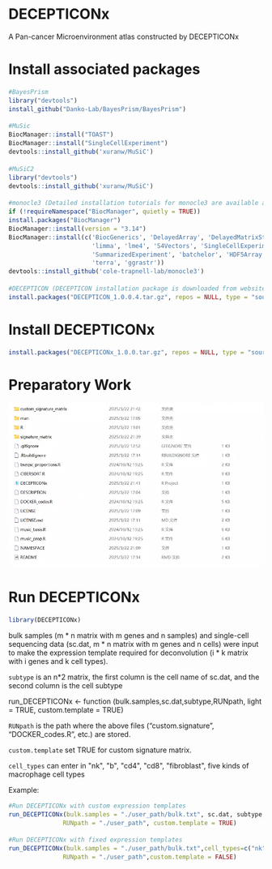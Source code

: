 # DECEPTICONx

A Pan-cancer Microenvironment atlas constructed by DECEPTICONx

# Install associated packages
```R
#BayesPrism
library("devtools")
install_github("Danko-Lab/BayesPrism/BayesPrism")

#MuSic
BiocManager::install("TOAST")
BiocManager::install("SingleCellExperiment")
devtools::install_github('xuranw/MuSiC')

#MuSiC2
library("devtools")
devtools::install_github('xuranw/MuSiC')

#monocle3 (Detailed installation tutorials for monocle3 are available at https://cole-trapnell-lab.github.io/monocle3/)
if (!requireNamespace("BiocManager", quietly = TRUE))
install.packages("BiocManager")
BiocManager::install(version = "3.14")
BiocManager::install(c('BiocGenerics', 'DelayedArray', 'DelayedMatrixStats',
                       'limma', 'lme4', 'S4Vectors', 'SingleCellExperiment',
                       'SummarizedExperiment', 'batchelor', 'HDF5Array',
                       'terra', 'ggrastr'))
devtools::install_github('cole-trapnell-lab/monocle3')

#DECEPTICON (DECEPTICON installation package is downloaded from website https://r-forge.r-project.org/scm/viewvc.php/pkg/?root=batman.)
install.packages("DECEPTICON_1.0.0.4.tar.gz", repos = NULL, type = "source")
```

# Install DECEPTICONx
```R
install.packages("DECEPTICONx_1.0.0.tar.gz", repos = NULL, type = "source")
```

# Preparatory Work

![image](https://github.com/Hao-Zou-lab/DECEPTICONx/blob/main/Preparatory_Work.png)

# Run DECEPTICONx
```R
library(DECEPTICONx)
```
bulk samples (m * n matrix with m genes and n samples) and single-cell sequencing data (sc.dat, m * n matrix with m genes and n cells) were input to make the expression template required for deconvolution (i * k matrix with i genes and k cell types).

`subtype` is an n*2 matrix, the first column is the cell name of sc.dat, and the second column is the cell subtype

run_DECEPTICONx <- function (bulk.samples,sc.dat,subtype,RUNpath, light = TRUE, custom.template = TRUE)

`RUNpath` is the path where the above files (“custom.signature”, “DOCKER_codes.R”, etc.) are stored.

`custom.template` set TRUE for custom signature matrix.

`cell_types` can enter in "nk", "b", "cd4", "cd8", "fibroblast", five kinds of macrophage cell types

Example:
```R
#Run DECEPTICONx with custom expression templates
run_DECEPTICONx(bulk.samples = "./user_path/bulk.txt", sc.dat, subtype,
               RUNpath = "./user_path", custom.template = TRUE)                          
 
#Run DECEPTICONx with fixed expression templates
run_DECEPTICONx(bulk.samples = "./user_path/bulk.txt",cell_types=c("nk","b","cd4","cd8","fibroblast","macrophage")
               RUNpath = "./user_path",custom.template = FALSE)   
```
